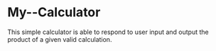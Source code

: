 # My--Calculator
This simple calculator is able to respond to user input and output the product of a given valid calculation.
